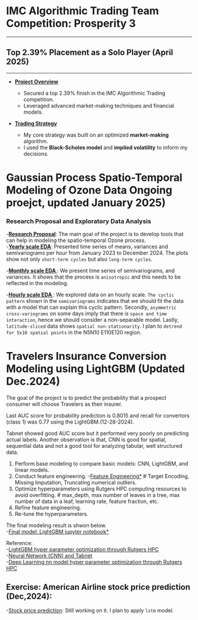 # IMC Algorithmic Trading Team Competition: Prosperity 3

---

## Top 2.39% Placement as a Solo Player (April 2025)

---

- **[Project Overview](imc/readme.md)**
  - Secured a top 2.39% finish in the IMC Algorithmic Trading competition.
  - Leveraged advanced market-making techniques and financial models.

- **[Trading Strategy](imc/readme.md)**
  - My core strategy was built on an optimized **market-making** algorithm.
  - I used the **Black-Scholes model** and **implied volatility** to inform my decisions.

# Gaussian Process Spatio-Temporal Modeling of Ozone Data Ongoing proejct, updated January 2025)
### Research Proposal and Exploratory Data Analysis
-**[Research Proposal](https://github.com/cl20813/GEMS_TCO/blob/main/GEMS_TCO_EDA/Spatio_temporal_modeling.pdf)**: The main goal of the project is to develop tools that can help in modeling the spatio-temporal Ozone process.      
-**[Yearly scale EDA](https://github.com/cl20813/GEMS_TCO/blob/main/GEMS_TCO_EDA/will_use/yearly_eda.ipynb)**: Presented time series of means, variances and semivariograms per hour from January 2023 to December 2024. The plots show not only ```short-term cycles``` but also ```long-term cycles```.

-**[Monthly scale EDA ](https://github.com/cl20813/GEMS_TCO/blob/main/GEMS_TCO_EDA/will_use/monthly_eda.ipynb)**: We present time series of semivariograms, and variances. It shows that the process is ```anisotropic``` and this needs to be reflected in the modeling.

-**[Hourly scale EDA ](https://github.com/cl20813/GEMS_TCO/blob/main/GEMS_TCO_EDA/will_use/hourly_eda.ipynb)**: We explored data on an hourly scale. ```The cyclic pattern``` shown in the ```semivariograms``` indicates that we should fit the data with a model that can explain this cyclic pattern. Secondly, ```asymmetric cross-variograms``` on some days imply that there is ```space and time interaction```, hence we should consider a non-separable model. Lastly, ```latitude-sliced``` data shows ```spatial non-stationarity```. I plan to ```detrend for 5x10 spatial points``` in the N5N10 E110E120 region. 

# Travelers Insurance Conversion Modeling using LightGBM (Updated Dec.2024)
The goal of the project is to predict the probability that a prospect consumer will choose Travelers as their insurer.

Last AUC score for probability prediction is 0.8015 and recall for convertors (class 1) was 0.77 using the LightGBM.(12-28-2024). 

Tabnet showed good AUC score but it performed very poorly on predicting actual labels. Another observation is that, CNN is good for spatial, sequential data and not a good tool for analyzing tabular, well structured data.

1. Perform base modeling to compare basic models: CNN, LightGBM, and linear models.
2. Conduct feature engineering. -[Feature Engineering*](trav/data_engineering_lightgbm.ipynb)  # Target Encoding, Missing Imputation, Truncating numerical outliers. 
3. Optimize hyperparameters using Rutgers HPC computing resources to avoid overfitting.        # max_depth, max number of leaves in a tree, max number of data in a leaf, learning rate, feature fraction, etc.
4. Refine feature engineering.  
5. Re-tune the hyperparameters.

The final modeling result is shwon below.                  
-[Final model: LightGBM jupyter notebook*](trav/travelers_lightgbm.ipynb)                             
              
Reference:         
-[LightGBM hyper parameter optimization through Rutgers HPC](trav/amarel/lightgbm_param_opt.txt)                    
-[Neural Network (CNN) and Tabnet](trav/trav_neural_network.ipynb)                                      
-[Deep Learning nn model hyper parameter optimization through Rutgers HPC](trav/amarel/nn_param_opt)                                

## Exercise: American Airline stock price prediction (Dec,2024):           
-[Stock price prediction](American_airline/lstm.ipynb): Still working on it. I plan to apply ```lstm``` model.    

            


